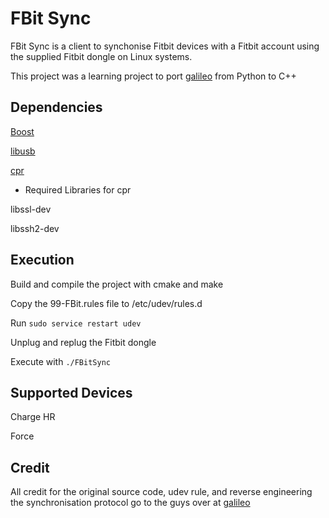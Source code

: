 FBit Sync
===================


FBit Sync is a client to synchonise Fitbit devices with a Fitbit account using the supplied Fitbit dongle on Linux systems.

This project was a learning project to port [galileo](https://bitbucket.org/benallard/galileo) from Python to C++


Dependencies
------------
[Boost](https://boost.org)

[libusb](http://libusb.info)

[cpr](https://github.com/whoshuu/cpr) 


  - Required Libraries for cpr 
  
  libssl-dev
  
  libssh2-dev

Execution
---------
Build and compile the project with cmake and make

Copy the 99-FBit.rules file to /etc/udev/rules.d

Run `sudo service restart udev`

Unplug and replug the Fitbit dongle

Execute with `./FBitSync`



Supported Devices
-----------------
Charge HR

Force


Credit
------
All credit for the original source code, udev rule, and reverse engineering the synchronisation protocol go to the guys over at [galileo](https://bitbucket.org/benallard/galileo)
